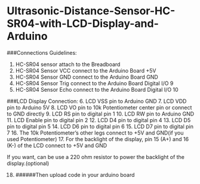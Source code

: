 # Ultrasonic-Distance-Sensor-HC-SR04-with-LCD-Display-and-Arduino

###Connections Guidelines:
1. HC-SR04 sensor attach to the Breadboard
2. HC-SR04 Sensor VCC connect to the Arduino Board +5V
3. HC-SR04 Sensor GND connect to the Arduino Board GND
4. HC-SR04 Sensor Trig connect to the Arduino Board Digital I/O 9
5. HC-SR04 Sensor Echo connect to the Arduino Board Digital I/O 10

###LCD Display Connection:
6. LCD VSS pin to Arduino GND
7. LCD VDD pin to Arduino 5V
8. LCD VO pin to 10k Potentiometer center pin or connect to GND directly
9. LCD RS pin to digital pin 1
10. LCD RW pin to Arduino GND
11. LCD Enable pin to digital pin 2
12. LCD D4 pin to digital pin 4
13. LCD D5 pin to digital pin 5
14. LCD D6 pin to digital pin 6
15. LCD D7 pin to digital pin 7
16. The 10k Potentiometer’s other legs connect to +5V and GND(if you used Potentiometer)
17. For the backlight of the display, pin 15 (A+) and 16 (K-) of the LCD connect to +5V and GND

If you want, can be use a 220 ohm resistor to power the backlight of the display.(optional)

18. ######Then upload code in your arduino board
